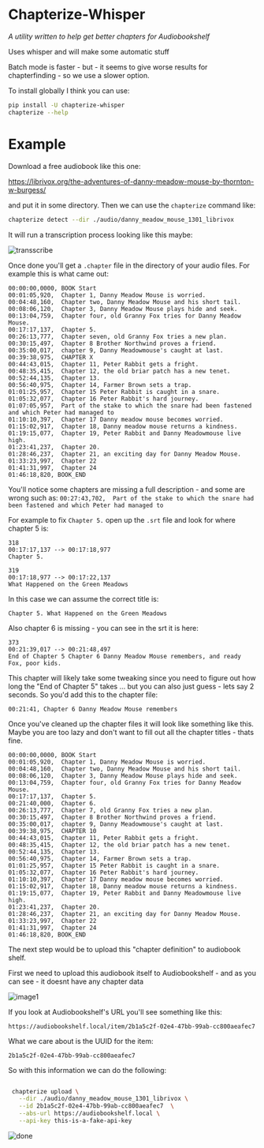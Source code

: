 # Chapterize-Whisper

_A utility written to help get better chapters for Audiobookshelf_ 

Uses whisper and will make some automatic stuff

Batch mode is faster - but - it seems to give worse results for chapterfinding - so we use a slower option.

To install globally I think you can use:

```bash
pip install -U chapterize-whisper
chapterize --help
```


# Example

Download a free audiobook like this one:

https://librivox.org/the-adventures-of-danny-meadow-mouse-by-thornton-w-burgess/

and put it in some directory. Then we can use the `chapterize` command like:

```bash
chapterize detect --dir ./audio/danny_meadow_mouse_1301_librivox        
```

It will run a transcription process looking like this maybe:

![transscribe](docs/transcribe.jpg)

Once done you'll get a `.chapter` file in the directory of your audio files. For example this is what came out:

```
00:00:00,0000, BOOK Start
00:01:05,920,  Chapter 1, Danny Meadow Mouse is worried.
00:04:48,160,  Chapter two, Danny Meadow Mouse and his short tail.
00:08:06,120,  Chapter 3, Danny Meadow Mouse plays hide and seek.
00:13:04,759,  Chapter four, old Granny Fox tries for Danny Meadow Mouse.
00:17:17,137,  Chapter 5.
00:26:13,777,  Chapter seven, old Granny Fox tries a new plan.
00:30:15,497,  Chapter 8 Brother Northwind proves a friend.
00:35:00,017,  chapter 9, Danny Meadowmouse's caught at last.
00:39:38,975,  CHAPTER X
00:44:43,015,  Chapter 11, Peter Rabbit gets a fright.
00:48:35,415,  Chapter 12, the old briar patch has a new tenet.
00:52:44,135,  Chapter 13.
00:56:40,975,  Chapter 14, Farmer Brown sets a trap.
01:01:25,957,  Chapter 15 Peter Rabbit is caught in a snare.
01:05:32,077,  Chapter 16 Peter Rabbit's hard journey.
01:07:05,957,  Part of the stake to which the snare had been fastened and which Peter had managed to
01:10:10,397,  Chapter 17 Danny meadow mouse becomes worried.
01:15:02,917,  Chapter 18, Danny meadow mouse returns a kindness.
01:19:15,077,  Chapter 19, Peter Rabbit and Danny Meadowmouse live high.
01:23:41,237,  Chapter 20.
01:28:46,237,  Chapter 21, an exciting day for Danny Meadow Mouse.
01:33:23,997,  Chapter 22
01:41:31,997,  Chapter 24
01:46:18,820, BOOK_END

```

You'll notice some chapters are missing a full description - and some are wrong such as:
`00:27:43,702,  Part of the stake to which the snare had been fastened and which Peter had managed to`

For example to fix `Chapter 5.` open up the `.srt` file and look for where chapter 5 is:

```srt
318
00:17:17,137 --> 00:17:18,977
Chapter 5.

319
00:17:18,977 --> 00:17:22,137
What Happened on the Green Meadows
```

In this case we can assume the correct title is:

`Chapter 5. What Happened on the Green Meadows`


Also chapter 6 is missing - you can see in the srt it is here:

```srt
373
00:21:39,017 --> 00:21:48,497
End of Chapter 5 Chapter 6 Danny Meadow Mouse remembers, and ready Fox, poor kids.
```
This chapter will likely take some tweaking since you need to figure out how long the "End of Chapter 5" takes ... but you can also just guess - lets say 2 seconds. So you'd add this to the chapter file:

```
00:21:41, Chapter 6 Danny Meadow Mouse remembers
```

Once you've cleaned up the chapter files it will look like something like this. Maybe you are too lazy and don't want to fill out all the chapter titles - thats fine.


```
00:00:00,0000, BOOK Start
00:01:05,920,  Chapter 1, Danny Meadow Mouse is worried.
00:04:48,160,  Chapter two, Danny Meadow Mouse and his short tail.
00:08:06,120,  Chapter 3, Danny Meadow Mouse plays hide and seek.
00:13:04,759,  Chapter four, old Granny Fox tries for Danny Meadow Mouse.
00:17:17,137,  Chapter 5.
00:21:40,000,  Chapter 6.
00:26:13,777,  Chapter 7, old Granny Fox tries a new plan.
00:30:15,497,  Chapter 8 Brother Northwind proves a friend.
00:35:00,017,  chapter 9, Danny Meadowmouse's caught at last.
00:39:38,975,  CHAPTER 10
00:44:43,015,  Chapter 11, Peter Rabbit gets a fright.
00:48:35,415,  Chapter 12, the old briar patch has a new tenet.
00:52:44,135,  Chapter 13.
00:56:40,975,  Chapter 14, Farmer Brown sets a trap.
01:01:25,957,  Chapter 15 Peter Rabbit is caught in a snare.
01:05:32,077,  Chapter 16 Peter Rabbit's hard journey.
01:10:10,397,  Chapter 17 Danny meadow mouse becomes worried.
01:15:02,917,  Chapter 18, Danny meadow mouse returns a kindness.
01:19:15,077,  Chapter 19, Peter Rabbit and Danny Meadowmouse live high.
01:23:41,237,  Chapter 20.
01:28:46,237,  Chapter 21, an exciting day for Danny Meadow Mouse.
01:33:23,997,  Chapter 22
01:41:31,997,  Chapter 24
01:46:18,820, BOOK_END
```

The next step would be to upload this "chapter definition" to audiobook shelf.

First we need to upload this audiobook itself to Audiobookshelf - and as you can see - it doesnt have any chapter data

![image1](./docs/pre-chapters.jpg)

If you look at Audiobookshelf's URL you'll see something like this:

`https://audiobookshelf.local/item/2b1a5c2f-02e4-47bb-99ab-cc800aeafec7`

What we care about is the UUID for the item:

`2b1a5c2f-02e4-47bb-99ab-cc800aeafec7`

So with this information we can do the following:


```bash

 chapterize upload \
   --dir ./audio/danny_meadow_mouse_1301_librivox \
   --id 2b1a5c2f-02e4-47bb-99ab-cc800aeafec7  \
   --abs-url https://audiobookshelf.local \
   --api-key this-is-a-fake-api-key
```


[//]: # (### Uploading chapter data)

[//]: # ()
[//]: # (Next we will use the API https://api.audiobookshelf.org/#book-chapter to turn our .chapter_xxx file into an array of `book chapters` which can be uploaded to audiobookshelf)

[//]: # ()
[//]: # (and when we are done it looks like this:)

![done](docs/post-chapters.jpg)